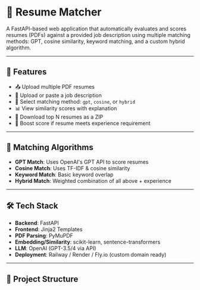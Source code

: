 # 🤖 Resume Matcher

A FastAPI-based web application that automatically evaluates and scores resumes (PDFs) against a provided job description using multiple matching methods: GPT, cosine similarity, keyword matching, and a custom hybrid algorithm.

---

## 🚀 Features

- 📤 Upload multiple PDF resumes
- 📝 Upload or paste a job description
- 🧠 Select matching method: `gpt`, `cosine`, or `hybrid`
- 📊 View similarity scores with explanation
- 📁 Download top N resumes as a ZIP
- 📌 Boost score if resume meets experience requirement

---

## 🧠 Matching Algorithms

- **GPT Match**: Uses OpenAI's GPT API to score resumes
- **Cosine Match**: Uses TF-IDF & cosine similarity
- **Keyword Match**: Basic keyword overlap
- **Hybrid Match**: Weighted combination of all above + experience

---

## 🛠️ Tech Stack

- **Backend**: FastAPI
- **Frontend**: Jinja2 Templates
- **PDF Parsing**: PyMuPDF
- **Embedding/Similarity**: scikit-learn, sentence-transformers
- **LLM**: OpenAI (GPT-3.5/4 via API)
- **Deployment**: Railway / Render / Fly.io (custom domain ready)

---

## 📂 Project Structure

